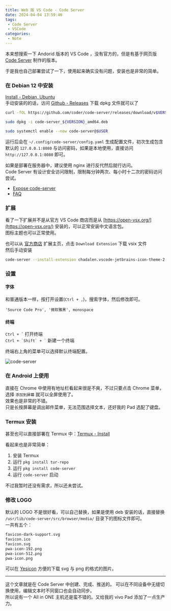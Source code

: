```yaml
---
title: Web 版 VS Code - Code Server
date: 2024-04-04 13:59:46
tags:
 - Code Server
 - VSCode
categories:
 - Note
---
```


本来想搜索一下 Andorid 版本的 VS Code ，没有官方的，但是有基于网页版 [Code Server](https://github.com/coder/code-server) 制作的版本。  

于是我也自己部署尝试了一下，使用起来确实没有问题，安装也是非常的简单。

<!--more-->

### 在 Debian 12 中安装
[Install - Debian, Ubuntu](https://coder.com/docs/code-server/latest/install#debian-ubuntu)  
手动安装的的话，访问 [Github - Releases](https://github.com/coder/code-server/releases) 下载 dpkg 文件就可以了  

```sh
curl -fOL https://github.com/coder/code-server/releases/download/v$VERSION/code-server_${VERSION}_amd64.deb

sudo dpkg -i code-server_${VERSION}_amd64.deb

sudo systemctl enable --now code-server@$USER
```

运行后会在 `~/.config/code-server/config.yaml` 生成配置文件，初次生成包含默认的 `127.0.0.1:8080` 与访问密码，如果是本地使用，直接访问 `http://127.0.0.1:8080` 即可。  

如果是部署在服务器中，建议使用 nginx 进行反代然后就行访问。  
Code Server 有设计安全访问限制，限制每分钟两次、每小时十二次的密码访问尝试。    
- [Expose code-server](https://coder.com/docs/code-server/latest/guide#expose-code-server)
- [FAQ](https://coder.com/docs/code-server/latest/FAQ)

### 扩展

看了一下扩展并不是从官方 VS Code 商店而是从 [https://open-vsx.org/](https://open-vsx.org/) 安装的，可以正常安装中文语言包。  
图标主题也可以正常使用。  

也可以从 [官方商店](https://marketplace.visualstudio.com/) 扩展主页，点击 `Download Extension` 下载 vsix 文件  
然后手动安装  
```sh
code-server --install-extension chadalen.vscode-jetbrains-icon-theme-2.18.0.vsix
```

### 设置
#### 字体
和普通版本一样，按打开设置(`Ctrl + ,`)，搜索字体，然后修改即可。 
```
'Source Code Pro', '微软雅黑', monospace
```

#### 终端
`` Ctrl + ` `` 打开终端  
`` Ctrl + `Shift` + ` `` 新建一个终端

终端右上角的菜单可以选择默认终端配置。  

![code-server](https://m.nep.me/minio/d/blog/post/code-server.png)

### 在 Android 上使用 
直接在 Chrome 中使用有地址栏看起来很是不爽，不过只要点击 Chrome 菜单，选择 `添加到屏幕` 就可以全屏使用了。  
效果也是非常的不错。  
只是长按屏幕是调出邮件菜单，无法范围选择文本，还好我的 Pad 选配了键盘。

### Termux 安装
甚至也可以直接部署在 Termux 中：[Termux - Install](https://coder.com/docs/code-server/latest/termux#install)  

看起来也是非常简单：
1. 安装 Termux
2. 运行 `pkg install tur-repo`
3. 运行 `pkg install code-server`
4. 运行 `code-server` 启动

不过我暂时还没有需求，所以还未尝试。 

### 修改 LOGO
默认的 LOGO 不是很好看，可以自己替换，如果是使用 deb 安装的话，直接替换 `/usr/lib/code-server/src/browser/media/` 目录下的图标文件即可。  
一共有五个：
```sh
favicon-dark-support.svg
favicon.ico
favicon.svg
pwa-icon-192.png
pwa-icon-512.png
pwa-icon.png
```
可以在 [Yesicon](https://yesicon.app/) 方便的下载 svg 与 png 的格式的图片。  

--- 

这个文章就是在 Code Server 中创建、完成、推送的。
可以在不同设备中无缝切换使用，编辑文本时不同窗口也会自动同步。   
所以说有一个 All in ONE 主机还是蛮不错的。又给我的 vivo Pad 添加了一点生产力。    